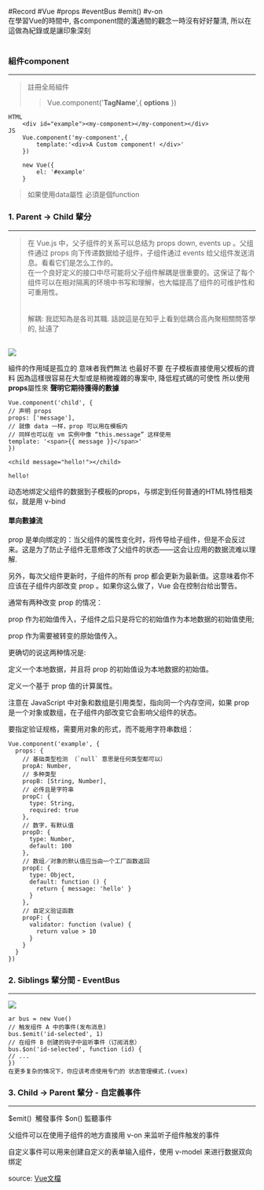 #Record #Vue #props #eventBus #emit() #v-on
<br/>
在學習Vue的時間中, 各component間的溝通間的觀念一時沒有好好釐清, 所以在這做為紀錄或是讓印象深刻<br/>
<br/>
<h3>組件component</h3>

---------------------------------------
>註冊全局組件<br/>
>>  Vue.component('__TagName__',{ __options__ })   

    HTML
        <div id="example"><my-component></my-component></div>
    JS    
        Vue.component('my-component',{
            template:'<div>A Custom component! </div>'
        })
        
        new Vue({
            el: '#example'
        }
> 如果使用data屬性 必須是個function

<h3>1. Parent -> Child 輩分 </h3>

-----------------------

> 在 Vue.js 中，父子组件的关系可以总结为 props down, events up 。父组件通过 props 向下传递数据给子组件，子组件通过 events 给父组件发送消息。看看它们是怎么工作的。<br/>
>在一个良好定义的接口中尽可能将父子组件解耦是很重要的。这保证了每个组件可以在相对隔离的环境中书写和理解，也大幅提高了组件的可维护性和可重用性。<br/>
><br/><br/>
>解耦: 我認知為是各司其職. 話說這是在知乎上看到低耦合高內聚相關問答學的, 扯遠了 <br/>
<br/>
<img src="https://cn.vuejs.org/images/props-events.png"/>

組件的作用域是孤立的
意味者我們無法 也最好不要 在子模板直接使用父模板的資料 因為這樣很容易在大型或是稍微複雜的專案中, 降低程式碼的可使性
所以使用 **props**屬性來 **聲明它期待獲得的數據**

    Vue.component('child', {
    // 声明 props
    props: ['message'],
    // 就像 data 一样，prop 可以用在模板内
    // 同样也可以在 vm 实例中像 “this.message” 这样使用
    template: '<span>{{ message }}</span>'
    })

    <child message="hello!"></child>

    hello!

动态地绑定父组件的数据到子模板的props，与绑定到任何普通的HTML特性相类似，就是用 v-bind

<h4>單向數據流</h4>
prop 是单向绑定的：当父组件的属性变化时，将传导给子组件，但是不会反过来。这是为了防止子组件无意修改了父组件的状态——这会让应用的数据流难以理解.

另外，每次父组件更新时，子组件的所有 prop 都会更新为最新值。这意味着你不应该在子组件内部改变 prop 。如果你这么做了，Vue 会在控制台给出警告。

通常有两种改变 prop 的情况：

prop 作为初始值传入，子组件之后只是将它的初始值作为本地数据的初始值使用;

prop 作为需要被转变的原始值传入。

更确切的说这两种情况是:

定义一个本地数据，并且将 prop 的初始值设为本地数据的初始值。

定义一个基于 prop 值的计算属性。

注意在 JavaScript 中对象和数组是引用类型，指向同一个内存空间，如果 prop 是一个对象或数组，在子组件内部改变它会影响父组件的状态。

要指定验证规格，需要用对象的形式，而不能用字符串数组：

    Vue.component('example', {
      props: {
        // 基础类型检测 （`null` 意思是任何类型都可以）
        propA: Number,
        // 多种类型
        propB: [String, Number],
        // 必传且是字符串
        propC: {
          type: String,
          required: true
        },
        // 数字，有默认值
        propD: {
          type: Number,
          default: 100
        },
        // 数组／对象的默认值应当由一个工厂函数返回
        propE: {
          type: Object,
          default: function () {
            return { message: 'hello' }
          }
        },
        // 自定义验证函数
        propF: {
          validator: function (value) {
            return value > 10
          }
        }
      }
    })
      
<h3>2. Siblings 輩分間 - EventBus</h3>

----------

<img src="https://camo.githubusercontent.com/4bcd2174fc43d4b9d531cf8540eb40c7403ae8de/687474703a2f2f696d6731372e706f636f2e636e2f6d79706f636f2f6d7970686f746f2f32303135303530312f32312f31373335363236333432303135303530313231323134383038312e706e673f31303234783338335f313230" />

    ar bus = new Vue()
    // 触发组件 A 中的事件(发布消息)
    bus.$emit('id-selected', 1)
    // 在组件 B 创建的钩子中监听事件（订阅消息）
    bus.$on('id-selected', function (id) {
    // ...
    })
    在更多复杂的情况下，你应该考虑使用专门的 状态管理模式.(vuex)

<h3>3. Child -> Parent 輩分 - 自定義事件 </h3>

-------------------
$emit()  觸發事件 
$on() 監聽事件

父组件可以在使用子组件的地方直接用 v-on 来监听子组件触发的事件

自定义事件可以用来创建自定义的表单输入组件，使用 v-model 来进行数据双向绑定


source: [Vue文檔](https://cn.vuejs.org/v2/guide/components.html#%E4%BD%BF%E7%94%A8-v-on-%E7%BB%91%E5%AE%9A%E8%87%AA%E5%AE%9A%E4%B9%89%E4%BA%8B%E4%BB%B6)



      

